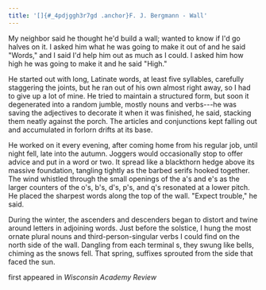 ```yaml
---
title: '[]{#_4pdjggh3r7gd .anchor}F. J. Bergmann - Wall'
---
```


My neighbor said he thought he'd build a wall; wanted to know if I'd go
halves on it. I asked him what he was going to make it out of and he
said "Words," and I said I'd help him out as much as I could. I asked
him how high he was going to make it and he said "High."

He started out with long, Latinate words, at least five syllables,
carefully staggering the joints, but he ran out of his own almost right
away, so I had to give up a lot of mine. He tried to maintain a
structured form, but soon it degenerated into a random jumble, mostly
nouns and verbs---he was saving the adjectives to decorate it when it
was finished, he said, stacking them neatly against the porch. The
articles and conjunctions kept falling out and accumulated in forlorn
drifts at its base.

He worked on it every evening, after coming home from his regular job,
until night fell, late into the autumn. Joggers would occasionally stop
to offer advice and put in a word or two. It spread like a blackthorn
hedge above its massive foundation, tangling tightly as the barbed
serifs hooked together. The wind whistled through the small openings of
the a's and e's as the larger counters of the o's, b's, d's, p's, and
q's resonated at a lower pitch. He placed the sharpest words along the
top of the wall. "Expect trouble," he said.

During the winter, the ascenders and descenders began to distort and
twine around letters in adjoining words. Just before the solstice, I
hung the most ornate plural nouns and third-person-singular verbs I
could find on the north side of the wall. Dangling from each terminal s,
they swung like bells, chiming as the snows fell. That spring, suffixes
sprouted from the side that faced the sun.

first appeared in *Wisconsin Academy Review*
